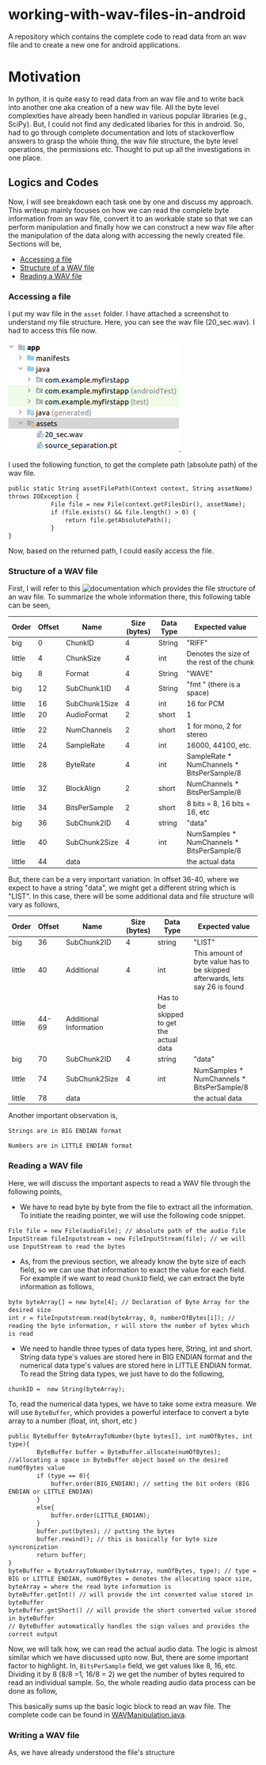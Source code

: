 # working-with-wav-files-in-android
A repository which contains the complete code to read data from an wav file and to create a new one for android applications.

# Motivation 
In python, it is quite easy to read data from an wav file and to write back into another one aka creation of a new wav file. All the byte level complexities have already been handled in various popular libraries (e.g., SciPy). But, I could not find any dedicated libaries for this in android. So, had to go through complete documentation and lots of stackoverflow answers to grasp the whole thing, the wav file structure, the byte level operations, the permissions etc. Thought to put up all the investigations in one place. 

## Logics and Codes
Now, I will see breakdown each task one by one and discuss my approach. This writeup mainly focuses on how we can read the complete byte information from an wav file, convert it to an workable state so that we can perform manipulation and finally how we can construct a new wav file after the manipulation of the data along with accessing the newly created file. Sections will be, 
- [Accessing a file](#accessing-a-file)
- [Structure of a WAV file](#structure-of-a-wav-file)
- [Reading a WAV file](#reading-a-wav-file)

### Accessing a file
I put my wav file in the ``asset`` folder. I have attached a screenshot to understand my file structure. Here, you can see the wav file (20_sec.wav). I had to access this file now.

![File Structure](https://github.com/rizveeredwan/working-with-wav-files-in-android/blob/main/file_structure.png). 

I used the following function, to get the complete path (absolute path) of the wav file. 
```
public static String assetFilePath(Context context, String assetName) throws IOException {
            File file = new File(context.getFilesDir(), assetName);
            if (file.exists() && file.length() > 0) {
                return file.getAbsolutePath();
            }
}
```
Now, based on the returned path, I could easily access the file. 

### Structure of a WAV file
First, I will refer to this ![documentation](soundfile.sapp.org/doc/WaveFormat/) which provides the file structure of an wav file. To summarize the whole information there, this following table can be seen, 

Order  | Offset | Name | Size (bytes) | Data Type | Expected value 
------------ | ------------- | --------- | --------------- | ----------------| --------
big | 0 | ChunkID | 4 | String |  "RIFF" 
little | 4 | ChunkSize | 4 | int | Denotes the size of the rest of the chunk
big | 8 | Format | 4 | String | "WAVE"
big | 12 | SubChunk1ID | 4 | String | "fmt " (there is a space)
little | 16 | SubChunk1Size | 4 | int | 16 for PCM
little | 20 | AudioFormat | 2 | short | 1 
little | 22 | NumChannels | 2 | short | 1 for mono, 2 for stereo
little | 24 | SampleRate | 4 | int | 16000, 44100, etc.
little | 28 | ByteRate | 4 | int | SampleRate * NumChannels * BitsPerSample/8
little | 32 | BlockAlign | 2 | short | NumChannels * BitsPerSample/8
little | 34 | BitsPerSample | 2 | short | 8 bits = 8, 16 bits = 16, etc
big | 36 | SubChunk2ID | 4 | string | "data"
little | 40 | SubChunk2Size | 4 | int | NumSamples * NumChannels * BitsPerSample/8
little | 44 | data | | | the actual data

But, there can be a very important variation. In offset 36-40, where we expect to have a string "data", we might get a different string which is "LIST". In this case, there will be some additional data and file structure will vary as follows, 

Order  | Offset | Name | Size (bytes) | Data Type | Expected value 
------------ | ------------- | --------- | --------------- | ----------------| --------
big | 36 | SubChunk2ID | 4 | string | "LIST"
little | 40 | Additional | 4 | int | This amount of byte value has to be skipped afterwards, lets say 26 is found
little | 44-69 | Additional Information | | Has to be skipped to get the actual data 
big | 70 | SubChunk2ID | 4 | string | "data"
little | 74 | SubChunk2Size | 4 | int | NumSamples * NumChannels * BitsPerSample/8
little | 78 | data | | | the actual data

Another important observation is, 
```
Strings are in BIG ENDIAN format
```
```
Numbers are in LITTLE ENDIAN format
```

### Reading a WAV file 
Here, we will discuss the important aspects to read a WAV file through the following points, 

- We have to read byte by byte from the file to extract all the information. To initiate the reading pointer, we will use the following code snippet. 
```
File file = new File(audioFile); // absolute path of the audio file 
InputStream fileInputstream = new FileInputStream(file); // we will use InputStream to read the bytes
```
- As, from the previous section, we already know the byte size of each field, so we can use that information to exact the value for each field. For example if we want to read ``ChunkID`` field, we can extract the byte information as follows,

```
byte byteArray[] = new byte[4]; // Declaration of Byte Array for the desired size
int r = fileInputstream.read(byteArray, 0, numberOfBytes[i]); // reading the byte information, r will store the number of bytes which is read
```
- We need to handle three types of data types here, String, int and short. String data type's values are stored here in BIG ENDIAN format and the numerical data type's values are stored here in LITTLE ENDIAN format. 
To read the String data types, we just have to do the following, 
```
chunkID =  new String(byteArray);
```
To, read the numerical data types, we have to take some extra measure. We will use ``ByteBuffer``, which provides a powerful interface to convert a byte array to a number (float, int, short, etc )
```
public ByteBuffer ByteArrayToNumber(byte bytes[], int numOfBytes, int type){
        ByteBuffer buffer = ByteBuffer.allocate(numOfBytes); //allocating a space in ByteBuffer object based on the desired numOfBytes value
        if (type == 0){
            buffer.order(BIG_ENDIAN); // setting the bit orders (BIG ENDIAN or LITTLE ENDIAN)
        }
        else{
            buffer.order(LITTLE_ENDIAN);
        }
        buffer.put(bytes); // putting the bytes 
        buffer.rewind(); // this is basically for byte size syncronization 
        return buffer;
}
byteBuffer = ByteArrayToNumber(byteArray, numOfBytes, type); // type = BIG or LITTLE ENDIAN, numOfBytes = denotes the allocating space size, byteArray = where the read byte information is
byteBuffer.getInt() // will provide the int converted value stored in byteBuffer 
byteBuffer.getShort() // will provide the short converted value stored in byteBuffer 
// ByteBuffer automatically handles the sign values and provides the correct output
```
Now, we will talk how, we can read the actual audio data. The logic is almost similar which we have discussed upto now. But, there are some important factor to highlight. In, ``BitsPerSample`` field, we get values like 8, 16, etc. Dividing it by 8 (8/8 =1, 16/8 = 2) we get the number of bytes required to read an individual sample. So, the whole reading audio data process can be done as follow, 


This basically sums up the basic logic block to read an wav file. The complete code can be found in [WAVManipulation.java](https://github.com/rizveeredwan/working-with-wav-files-in-android/blob/main/WavManipulation.java). 

### Writing a WAV file 
As, we have already understood the file's structure 


